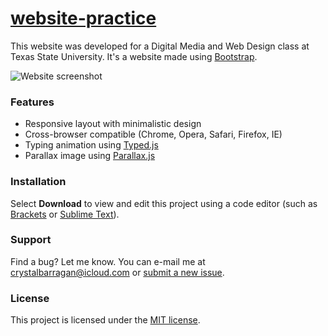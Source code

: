 # [website-practice](https://crystalbarragan.github.io/website-practice)

This website was developed for a Digital Media and Web Design class at Texas State University. It's a website made using [Bootstrap](http://getbootstrap.com).

![Website screenshot](https://raw.githubusercontent.com/crystalbarragan/ENG5313-final/master/assets/userdocsreadme.gif)

### Features

- Responsive layout with minimalistic design
- Cross-browser compatible (Chrome, Opera, Safari, Firefox, IE)
- Typing animation using [Typed.js](https://github.com/mattboldt/typed.js/)
- Parallax image using [Parallax.js](https://github.com/pixelcog/parallax.js/)

### Installation
Select **Download** to view and edit this project using a code editor (such as [Brackets](http://brackets.io) or [Sublime Text](http://www.sublimetext.com)).

### Support
Find a bug? Let me know. You can e-mail me at [crystalbarragan@icloud.com](mailto:crystalbarragan@icloud.com) or [submit a new issue](https://github.com/crystalbarragan/crystalbarragan.github.io/issues).

### License
This project is licensed under the [MIT license](https://opensource.org/licenses/MIT).
